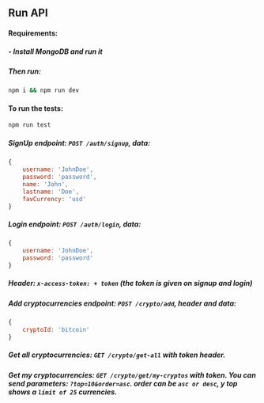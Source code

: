 ## Run API

#### Requirements:
##### - Install MongoDB and run it
####
##### Then run:
####
```bash
npm i && npm run dev
```
#### To run the tests:
```bash
npm run test
```

##### SignUp endpoint: `POST /auth/signup`, data: 
``` js
{
    username: 'JohnDoe', 
    password: 'password', 
    name: 'John',  
    lastname: 'Doe', 
    favCurrency: 'usd'
}
```

##### Login endpoint: `POST /auth/login`, data: 
``` js 
{
    username: 'JohnDoe',
    password: 'password'
}
```
##### Header: `x-access-token: + token` (the token is given on signup and login)
##### Add cryptocurrencies endpoint: `POST /crypto/add`, header and data: 
```js
{
    cryptoId: 'bitcoin'
}
```

##### Get all cryptocurrencies: `GET /crypto/get-all` with token header.
##### Get my cryptocurrencies: `GET /crypto/get/my-cryptos` with token. You can send parameters: `?top=10&order=asc`. order can be `asc or desc`, y top shows a `limit of 25` currencies.
